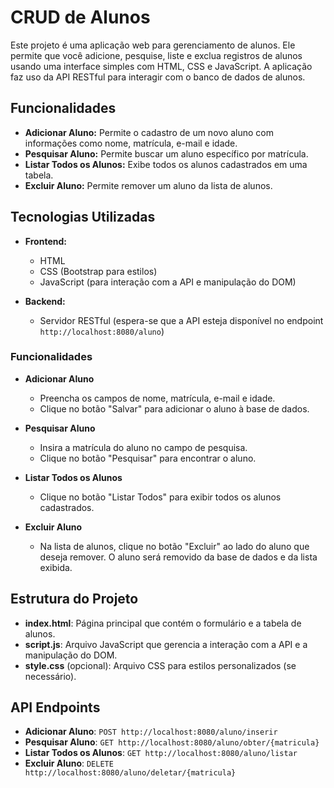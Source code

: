 # CRUD de Alunos

Este projeto é uma aplicação web para gerenciamento de alunos. Ele permite que você adicione, pesquise, liste e exclua registros de alunos usando uma interface simples com HTML, CSS e JavaScript. A aplicação faz uso da API RESTful para interagir com o banco de dados de alunos.

## Funcionalidades

- **Adicionar Aluno:** Permite o cadastro de um novo aluno com informações como nome, matrícula, e-mail e idade.
- **Pesquisar Aluno:** Permite buscar um aluno específico por matrícula.
- **Listar Todos os Alunos:** Exibe todos os alunos cadastrados em uma tabela.
- **Excluir Aluno:** Permite remover um aluno da lista de alunos.

## Tecnologias Utilizadas

- **Frontend:**
  - HTML
  - CSS (Bootstrap para estilos)
  - JavaScript (para interação com a API e manipulação do DOM)

- **Backend:**
  - Servidor RESTful (espera-se que a API esteja disponível no endpoint `http://localhost:8080/aluno`)
    
### Funcionalidades

- **Adicionar Aluno**
  - Preencha os campos de nome, matrícula, e-mail e idade.
  - Clique no botão "Salvar" para adicionar o aluno à base de dados.

- **Pesquisar Aluno**
  - Insira a matrícula do aluno no campo de pesquisa.
  - Clique no botão "Pesquisar" para encontrar o aluno.

- **Listar Todos os Alunos**
  - Clique no botão "Listar Todos" para exibir todos os alunos cadastrados.

- **Excluir Aluno**
  - Na lista de alunos, clique no botão "Excluir" ao lado do aluno que deseja remover. O aluno será removido da base de dados e da lista exibida.

## Estrutura do Projeto

- **index.html**: Página principal que contém o formulário e a tabela de alunos.
- **script.js**: Arquivo JavaScript que gerencia a interação com a API e a manipulação do DOM.
- **style.css** (opcional): Arquivo CSS para estilos personalizados (se necessário).

## API Endpoints

- **Adicionar Aluno**: `POST http://localhost:8080/aluno/inserir`
- **Pesquisar Aluno**: `GET http://localhost:8080/aluno/obter/{matricula}`
- **Listar Todos os Alunos**: `GET http://localhost:8080/aluno/listar`
- **Excluir Aluno**: `DELETE http://localhost:8080/aluno/deletar/{matricula}`
